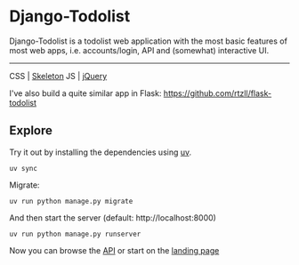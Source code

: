 # Django-Todolist

Django-Todolist is a todolist web application with the most basic features of
most web apps, i.e. accounts/login, API and (somewhat) interactive UI.

---

CSS | [Skeleton](http://getskeleton.com/) JS | [jQuery](https://jquery.com/)

I've also build a quite similar app in Flask:
https://github.com/rtzll/flask-todolist

## Explore

Try it out by installing the dependencies using
[uv](https://docs.astral.sh/uv/).

    uv sync

Migrate:

    uv run python manage.py migrate

And then start the server (default: http://localhost:8000)

    uv run python manage.py runserver

Now you can browse the [API](http://localhost:8000/api/) or start on the
[landing page](http://localhost:8000/)
